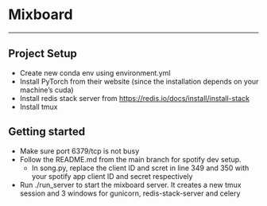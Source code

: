 # Mixboard
***
## Project Setup
* Create new conda env using environment.yml
* Install PyTorch from their website (since the installation depends on your machine’s cuda)
* Install redis stack server from https://redis.io/docs/install/install-stack
* Install tmux

## Getting started
* Make sure port 6379/tcp is not busy
* Follow the README.md from the main branch for spotify dev setup.
    - In song.py, replace the client ID and scret in line 349 and 350 with your spotify app client ID and secret respectively
* Run ./run_server to start the mixboard server. It creates a new tmux session and 3 windows for gunicorn, redis-stack-server and celery
